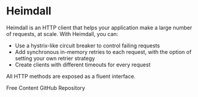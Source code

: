 # Heimdall

Heimdall is an HTTP client that helps your application make a large number of requests, at scale. With Heimdall, you can:

- Use a hystrix-like circuit breaker to control failing requests
- Add synchronous in-memory retries to each request, with the option of setting your own retrier strategy
- Create clients with different timeouts for every request

All HTTP methods are exposed as a fluent interface.

<ResourceGroupTitle>Free Content</ResourceGroupTitle>
<BadgeLink colorScheme='blue' badgeText='GitHub Repository' href='https://github.com/gojek/heimdall'>GitHub Repository</BadgeLink>
